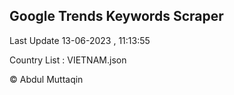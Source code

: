 

## Google Trends Keywords Scraper 
 
Last Update 13-06-2023 , 11:13:55

Country List :
VIETNAM.json



© Abdul Muttaqin 
